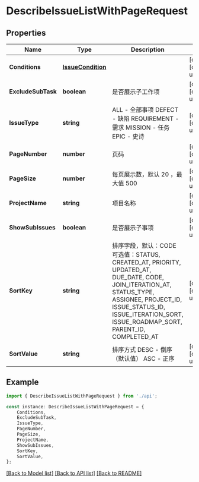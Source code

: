# DescribeIssueListWithPageRequest


## Properties

Name | Type | Description | Notes
------------ | ------------- | ------------- | -------------
**Conditions** | [**IssueCondition**](IssueCondition.md) |  | [optional] [default to undefined]
**ExcludeSubTask** | **boolean** | 是否展示子工作项 | [optional] [default to undefined]
**IssueType** | **string** | ALL - 全部事项 DEFECT - 缺陷 REQUIREMENT - 需求 MISSION - 任务 EPIC - 史诗 | [optional] [default to undefined]
**PageNumber** | **number** | 页码 | [optional] [default to undefined]
**PageSize** | **number** | 每页展示数，默认 20 ，最大值 500 | [optional] [default to undefined]
**ProjectName** | **string** | 项目名称 | [optional] [default to undefined]
**ShowSubIssues** | **boolean** | 是否展示子事项 | [optional] [default to undefined]
**SortKey** | **string** | 排序字段，默认：CODE 可选值：STATUS, CREATED_AT, PRIORITY, UPDATED_AT, DUE_DATE, CODE, JOIN_ITERATION_AT, STATUS_TYPE, ASSIGNEE, PROJECT_ID, ISSUE_STATUS_ID, ISSUE_ITERATION_SORT, ISSUE_ROADMAP_SORT, PARENT_ID, COMPLETED_AT | [optional] [default to undefined]
**SortValue** | **string** |  排序方式 DESC - 倒序（默认值） ASC - 正序 | [optional] [default to undefined]

## Example

```typescript
import { DescribeIssueListWithPageRequest } from './api';

const instance: DescribeIssueListWithPageRequest = {
    Conditions,
    ExcludeSubTask,
    IssueType,
    PageNumber,
    PageSize,
    ProjectName,
    ShowSubIssues,
    SortKey,
    SortValue,
};
```

[[Back to Model list]](../README.md#documentation-for-models) [[Back to API list]](../README.md#documentation-for-api-endpoints) [[Back to README]](../README.md)
